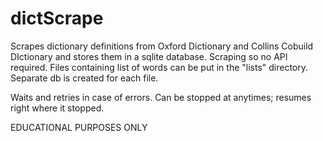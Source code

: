 # dictScrape

Scrapes dictionary definitions from Oxford Dictionary and Collins Cobuild DIctionary and stores them in a sqlite database. Scraping so no API required. Files containing list of words can be put in the "lists" directory. Separate db is created for each file.

Waits and retries in case of errors. Can be stopped at anytimes; resumes right where it stopped. 

EDUCATIONAL PURPOSES ONLY
